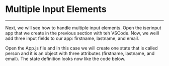 # Multiple Input Elements

---

Next, we will see how to handle multiple input elements. Open the iserinput app that we create in the previous section with teh VSCode. Now, we weill add three input fields to our app: firstname, lastname, and email. <br/>

Open the App.js file and in this case we will create one state that is called person and it is an object with three attributes (firstname, lastname, and email). The state definition looks now like the code below.
